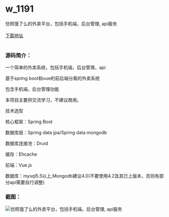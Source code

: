 # w_1191
仿照饿了么的外卖平台，包括手机端，后台管理, api服务
<br/></br>
[下载地址](https://www.uuid2.com/1191.html "下载地址")
<br/></br>
<h3>源码简介：</h3>
<p>一个简单的外卖系统，包括手机端，后台管理，api<p>
<p>基于spring boot和vue的前后端分离的外卖系统<p>
<p>包含手机端，后台管理功能<p>
<p>本项目主要供交流学习，不建议商用。<p>
<p>技术选型<p>
<p>核心框架：Spring Boot<p>
<p>数据库层：Spring data jpa/Spring data mongodb<p>
<p>数据库连接池：Druid<p>
<p>缓存：Ehcache<p>
<p>前端：Vue.js<p>
<p>数据库：mysql5.5以上,Mongodb建议4.0(不要使用4.2及其已上版本，否则有部分api需要自行调整)<p>
<h3>截图：</h3>
<img src="https://www.uuid2.com/wp-content/uploads/img/202107/fc210c7149.png" alt="仿照饿了么的外卖平台，包括手机端，后台管理, api服务">
